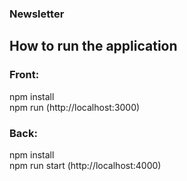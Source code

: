 ### Newsletter

## How to run the application

### Front:
npm install\
npm run (http://localhost:3000)

### Back:
npm install\
npm run start (http://localhost:4000)
